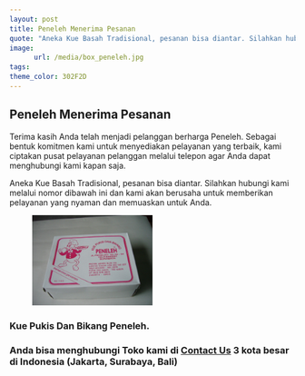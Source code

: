 ```yaml
---
layout: post
title: Peneleh Menerima Pesanan
quote: "Aneka Kue Basah Tradisional, pesanan bisa diantar. Silahkan hubungi kami melalui nomor dibawah ini dan kami akan berusaha untuk memberikan pelayanan yang nyaman dan memuaskan untuk Anda."
image: 
      url: /media/box_peneleh.jpg
tags: 
theme_color: 302F2D
---
```


## Peneleh Menerima Pesanan

Terima kasih Anda telah menjadi pelanggan berharga Peneleh. 
Sebagai bentuk komitmen kami untuk menyediakan pelayanan yang terbaik, kami ciptakan pusat pelayanan pelanggan melalui telepon agar Anda dapat menghubungi kami kapan saja.

Aneka Kue Basah Tradisional, pesanan bisa diantar. Silahkan hubungi kami melalui nomor dibawah ini dan kami akan berusaha untuk memberikan pelayanan yang nyaman dan memuaskan untuk Anda.

<figure>
	<a href="/media/box_peneleh.jpg" data-lightbox="box_peneleh" data-title="Box Peneleh">
		<img src="/media/box_peneleh.jpg" width="50%" />
	</a>
</figure>

### Kue Pukis Dan Bikang Peneleh.

### Anda bisa menghubungi Toko kami di [Contact Us](/contactus) 3 kota besar di Indonesia (Jakarta, Surabaya, Bali)
